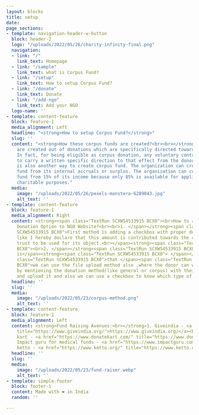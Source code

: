 ```yaml
---
layout: blocks
title: setup
date: 
page_sections:
- template: navigation-header-w-button
  block: header-2
  logo: "/uploads/2022/05/26/charity-infinity-final.png"
  navigation:
  - link: "/"
    link_text: Homepage
  - link: "/sample"
    link_text: what is Corpus Fund?
  - link: "/setup"
    link_text: How to setup Corpus Fund?
  - link: "/donate"
    link_text: Donate
  - link: "/add-ngo"
    link_text: Add your NGO
  logo-name: ''
- template: content-feature
  block: feature-1
  media_alignment: Left
  headline: "<strong>How to setup Corpus Fund?</strong>"
  slug: ''
  content: "<strong>How these corpus funds are created?<br><br></strong>Corpus funds
    are created out of donations which are specifically directed towards corpus funds.
    In fact, for being eligible as corpus donation, any voluntary contribution needs
    to carry a written specific direction to that effect from the donor.<strong><br><br></strong>There
    is also another way to create corpus fund. The organization can create corpus
    fund from its internal accruals or surplus. The organization can create corpus
    fund from 15% of its income because only 85% is available for application towards
    charitable purposes."
  media:
    image: "/uploads/2022/05/26/pexels-monstera-6289043.jpg"
    alt_text: ''
- template: content-feature
  block: feature-1
  media_alignment: Right
  content: <strong><span class="TextRun SCXW54533915 BCX0"><br>How to add Corpus Fund
    Donation Option to NGO Website?<br><br>1. </span></strong><span class="TextRun
    SCXW54533915 BCX0">First method is adding a checkbox with proper declaration statement,
    like I hereby declare that this amount is contributed towards the corpus of the
    trust to be used for its object.<br></span><strong><span class="TextRun SCXW54533915
    BCX0"><br>2. </span></strong><span class="TextRun SCXW54533915 BCX0">Second method
    is</span><strong><span class="TextRun SCXW54533915 BCX0"> </span></strong><span
    class="TextRun SCXW54533915 BCX0">that </span><span class="TextRun SCXW69447982
    BCX0">we can use the file upload method also ,where the donor can write a letter
    by mentioning the donation method(like general or corpus) with their signature,
    and upload it and also we can use a checkbox to know which type of donation.</span>
  headline: ''
  slug: ''
  media:
    image: "/uploads/2022/05/23/corpus-method.png"
    alt_text: ''
- template: content-feature
  block: feature-1
  media_alignment: Left
  content: <strong>Fund Raising Avenues:<br></strong>1. Giveindia - <a href="https://www.giveindia.org/"
    title="https://www.giveindia.org/">https://www.giveindia.org/</a><br>2. Donate
    kart - <a href="https://www.donatekart.com/" title="https://www.donatekart.com/">https://www.donatekart.com/</a><br>3.
    Impact guru for medical funds - <a href="https://www.impactguru.com/" title="https://www.impactguru.com/">https://www.impactguru.com/</a><br>4.
    ketto - <a href="https://www.ketto.org/" title="https://www.ketto.org/">https://www.ketto.org/</a>
  headline: ''
  slug: ''
  media:
    image: "/uploads/2022/05/23/fund-raiser.webp"
    alt_text: ''
- template: simple-footer
  block: footer-1
  content: Made with ❤︎ in India
  random: ''

---
```

